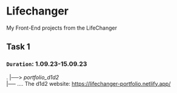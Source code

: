 # Lifechanger
My Front-End projects from the LifeChanger 

## **Task 1**
### `Duration`: 1.09.23-15.09.23
.
|──> _portfolio_d1d2_            
|── ....
 The d1d2 website: https://lifechanger-portfolio.netlify.app/
